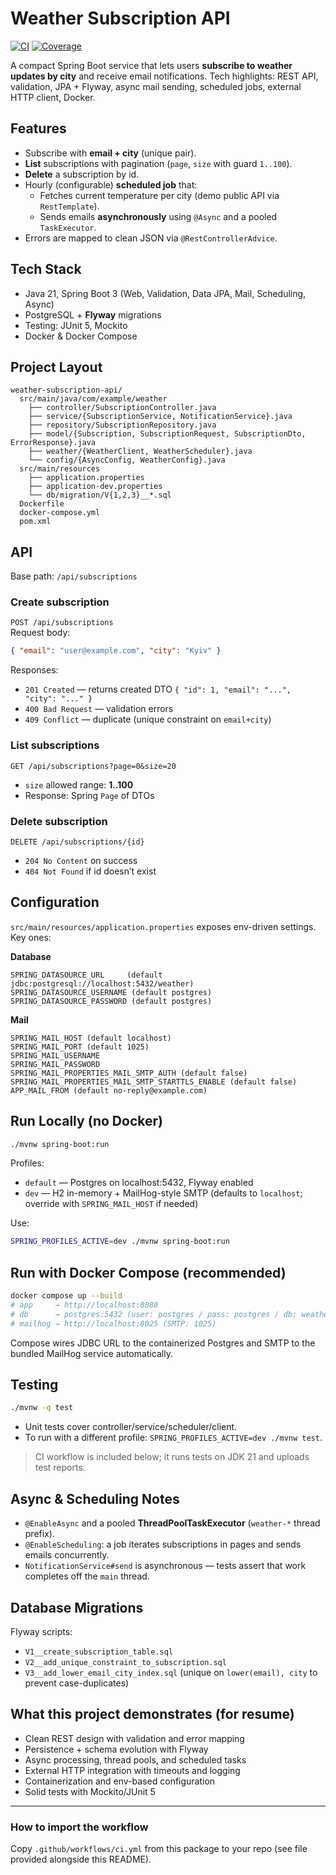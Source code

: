 # Weather Subscription API

[![CI](https://github.com/OWNER/weather-subscription-api/actions/workflows/ci.yml/badge.svg)](https://github.com/OWNER/weather-subscription-api/actions/workflows/ci.yml)
[![Coverage](https://img.shields.io/badge/coverage-0%25-lightgrey)](https://github.com/OWNER/weather-subscription-api/actions/workflows/ci.yml)

A compact Spring Boot service that lets users **subscribe to weather updates by city** and receive email notifications.
Tech highlights: REST API, validation, JPA + Flyway, async mail sending, scheduled jobs, external HTTP client, Docker.

## Features
- Subscribe with **email + city** (unique pair).
- **List** subscriptions with pagination (`page`, `size` with guard `1..100`).
- **Delete** a subscription by id.
- Hourly (configurable) **scheduled job** that:
  - Fetches current temperature per city (demo public API via `RestTemplate`).
  - Sends emails **asynchronously** using `@Async` and a pooled `TaskExecutor`.
- Errors are mapped to clean JSON via `@RestControllerAdvice`.

## Tech Stack
- Java 21, Spring Boot 3 (Web, Validation, Data JPA, Mail, Scheduling, Async)
- PostgreSQL + **Flyway** migrations
- Testing: JUnit 5, Mockito
- Docker & Docker Compose

## Project Layout
```
weather-subscription-api/
  src/main/java/com/example/weather
    ├── controller/SubscriptionController.java
    ├── service/{SubscriptionService, NotificationService}.java
    ├── repository/SubscriptionRepository.java
    ├── model/{Subscription, SubscriptionRequest, SubscriptionDto, ErrorResponse}.java
    ├── weather/{WeatherClient, WeatherScheduler}.java
    └── config/{AsyncConfig, WeatherConfig}.java
  src/main/resources
    ├── application.properties
    ├── application-dev.properties
    └── db/migration/V{1,2,3}__*.sql
  Dockerfile
  docker-compose.yml
  pom.xml
```

## API
Base path: `/api/subscriptions`

### Create subscription
`POST /api/subscriptions`  
Request body:
```json
{ "email": "user@example.com", "city": "Kyiv" }
```
Responses:
- `201 Created` — returns created DTO `{ "id": 1, "email": "...", "city": "..." }`
- `400 Bad Request` — validation errors
- `409 Conflict` — duplicate (unique constraint on `email+city`)

### List subscriptions
`GET /api/subscriptions?page=0&size=20`  
- `size` allowed range: **1..100**
- Response: Spring `Page` of DTOs

### Delete subscription
`DELETE /api/subscriptions/{id}`  
- `204 No Content` on success
- `404 Not Found` if id doesn’t exist

## Configuration
`src/main/resources/application.properties` exposes env-driven settings. Key ones:

**Database**
```
SPRING_DATASOURCE_URL     (default jdbc:postgresql://localhost:5432/weather)
SPRING_DATASOURCE_USERNAME (default postgres)
SPRING_DATASOURCE_PASSWORD (default postgres)
```

**Mail**
```
SPRING_MAIL_HOST (default localhost)
SPRING_MAIL_PORT (default 1025)
SPRING_MAIL_USERNAME
SPRING_MAIL_PASSWORD
SPRING_MAIL_PROPERTIES_MAIL_SMTP_AUTH (default false)
SPRING_MAIL_PROPERTIES_MAIL_SMTP_STARTTLS_ENABLE (default false)
APP_MAIL_FROM (default no-reply@example.com)
```

## Run Locally (no Docker)
```bash
./mvnw spring-boot:run
```
Profiles:
- `default` — Postgres on localhost:5432, Flyway enabled
- `dev` — H2 in-memory + MailHog-style SMTP (defaults to `localhost`; override with `SPRING_MAIL_HOST` if needed)

Use:  
```bash
SPRING_PROFILES_ACTIVE=dev ./mvnw spring-boot:run
```

## Run with Docker Compose (recommended)
```bash
docker compose up --build
# app     → http://localhost:8080
# db      → postgres:5432 (user: postgres / pass: postgres / db: weather)
# mailhog → http://localhost:8025 (SMTP: 1025)
```
Compose wires JDBC URL to the containerized Postgres and SMTP to the bundled MailHog service automatically.

## Testing
```bash
./mvnw -q test
```
- Unit tests cover controller/service/scheduler/client.
- To run with a different profile: `SPRING_PROFILES_ACTIVE=dev ./mvnw test`.

> CI workflow is included below; it runs tests on JDK 21 and uploads test reports.

## Async & Scheduling Notes
- `@EnableAsync` and a pooled **ThreadPoolTaskExecutor** (`weather-*` thread prefix).
- `@EnableScheduling`: a job iterates subscriptions in pages and sends emails concurrently.
- `NotificationService#send` is asynchronous — tests assert that work completes off the `main` thread.

## Database Migrations
Flyway scripts:
- `V1__create_subscription_table.sql`
- `V2__add_unique_constraint_to_subscription.sql`
- `V3__add_lower_email_city_index.sql` (unique on `lower(email), city` to prevent case-duplicates)

## What this project demonstrates (for resume)
- Clean REST design with validation and error mapping
- Persistence + schema evolution with Flyway
- Async processing, thread pools, and scheduled tasks
- External HTTP integration with timeouts and logging
- Containerization and env-based configuration
- Solid tests with Mockito/JUnit 5

---

### How to import the workflow
Copy `.github/workflows/ci.yml` from this package to your repo (see file provided alongside this README).
